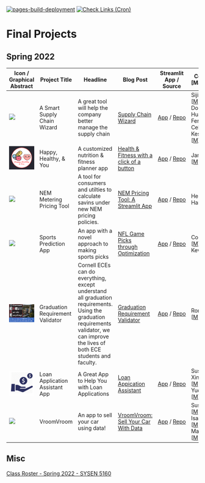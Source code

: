 [![pages-build-deployment](https://github.com/CornellSystemsEngineering/SYSEN-5160/actions/workflows/pages/pages-build-deployment/badge.svg)](https://github.com/CornellSystemsEngineering/SYSEN-5160/actions/workflows/pages/pages-build-deployment) [![Check Links (Cron)](https://github.com/CornellSystemsEngineering/SYSEN-5160/actions/workflows/link-checker-cron.yml/badge.svg)](https://github.com/CornellSystemsEngineering/SYSEN-5160/actions/workflows/link-checker-cron.yml)

# Final Projects

## Spring 2022

| Icon / Graphical Abstract                                                                                     | **Project Title**                | **Headline**                                                                                                                                                                           | **Blog Post**                                                                                                                                         | **Streamlit App / Source**                                                                                                                                          | **Contributors** [Mail\|LinkedIn]                                                                                                                                                                                                                                                                                                          |
| ------------------------------------------------------------------------------------------------------------- | -------------------------------- | -------------------------------------------------------------------------------------------------------------------------------------------------------------------------------------- | ----------------------------------------------------------------------------------------------------------------------------------------------------- | ------------------------------------------------------------------------------------------------------------------------------------------------------------------- | ------------------------------------------------------------------------------------------------------------------------------------------------------------------------------------------------------------------------------------------------------------------------------------------------------------------------------------------ |
| <img src="https://streamlit.io/images/brand/streamlit-mark-light.png" width="150">                            | A Smart Supply Chain Wizard      | A great tool will help the company better manage the supply chain                                                                                                                      | [Supply Chain Wizard](https://medium.com/@dh734/supply-chain-wizard-89263ccd13c3)                                                                     | [App](https://share.streamlit.io/fcelya/sysen5160-scm-tool/main/main.py) / [Repo](https://github.com/fcelya/sysen5160-scm-tool)                                     | Sijie Chen [[M](mailto:chensijie1225@gmail.com)\|[L](https://www.linkedin.com/in/sijie-c-8559a6220/)] <br />Donghao Huang [[M](mailto:dh734@cornell.edu)\]  <br />Fernando Celaya [[M](mailto:fernando.celaya@alu.comillas.edu)\|[L](https://www.linkedin.com/in/fernando-celaya-oyon/)]<br /> Keshan Chen [[M](mailto:kc766@cornell.edu)] |
| <img src="https://raw.githubusercontent.com/jmd543/Final_Project/main/icon.PNG" width="150">                  | Happy, Healthy, & You            | A customized nutrition & fitness planner app                                                                                                                                           | [Health & Fitness with a click of a button](https://medium.com/@jmd543/health-fitness-with-a-click-of-a-button-6842c934cd4f)                          | [App](https://share.streamlit.io/jmd543/final_project/main/final_project_app.py) / [Repo](https://github.com/jmd543/Final_Project)                                  | Jamie Donahue [[M](mailto:jmd543@cornell.edu)\|[L](https://www.linkedin.com/in/jamie-donahue-05262410b/)]                                                                                                                                                                                                                                  |
| <img src="https://streamlit.io/images/brand/streamlit-mark-light.png" width="150">                            | NEM Metering Pricing Tool        | A tool for consumers and utilties to calculate savins under new NEM pricing policies.                                                                                                  | [NEM Pricing Tool: A Streamlit App](https://medium.com/@hhh58/nem-pricing-tool-c3abd97f3c33)                                                          | [App](https://share.streamlit.io/mizunomori/nem_pricing/main/NEM_App_Base.py) /  [Repo](https://github.com/Mizunomori/NEM_Pricing)                                  | Henry Harwood [[M](mailto:hhh58@cornell.edu)\|[L](https://www.linkedin.com/in/henry-ho-harwood/)]                                                                                                                                                                                                                                          |
| <img src="https://streamlit.io/images/brand/streamlit-mark-light.png" width="150">                            | Sports Prediction App            | An app with a novel approach to making sports picks                                                                                                                                    | [NFL Game Picks through Optimization](https://medium.com/@kl938_46540/the-key-features-to-beating-the-odds-c9149c227982)                              | [App](https://share.streamlit.io/chawk89/sysen5160/main/nfl_prediction_app.py) / [Repo](https://github.com/chawk89/SYSEN5160)                                       | Colby Hawker [[M](mailto:ch955@cornell.edu)] <br /> Kevin Lee [[M](mailto:kl938@cornell.edu)]                                                                                                                                                                                                                                              |
| <img src="assets/images/Graduation_Icon.png" width="150">                                                     | Graduation Requirement Validator | Cornell ECEs can do everything, except understand all graduation requirements. Using the graduation requirements validator, we can improve the lives of both ECE students and faculty. | [Graduation Requirement Validator](https://medium.com/@rrs234/improve-your-collegiate-experience-with-an-automated-graduation-validator-de6edb89d1f7) | [App](https://share.streamlit.io/roninsharma25/graduation-requirements-validator/main) / [Repo](https://github.com/roninsharma25/Graduation-Requirements-Validator) | Ronin Sharma [[M](mailto:rrs234@cornell.edu)\|[L](https://www.linkedin.com/in/ronin-sharma-8214b7146/)]                                                                                                                                                                                                                                    |
| <img src="https://raw.githubusercontent.com/kitsusan1998/SYSEN-5160--Final-Version/main/pic.jpg" width="150"> | Loan Application Assistant App   | A Great App to Help You with Loan Applications                                                                                                                                         | [Loan Appication Assistant](https://medium.com/@fw249/loan-application-assistant-for-credit-applicants-47bc02123e15)                                  | [App](https://share.streamlit.io/kitsusan1998/sysen-5160--final-version/main/app.py) / [Repo](https://github.com/kitsusan1998/SYSEN-5160--Final-Version)            | Susan Wu [[M](mailto:fw249@cornell.edu)] <br /> Xinzhu Wang [[M](mailto:xw486@cornell.edu)\|[L](https://www.linkedin.com/in/xinzhu-wang/)] <br /> Yuchen Tang [[M](mailto:yt388@cornell.edu)]                                                                                                                                              |
| <img src="https://i.ibb.co/6gQm7wS/Screen-Shot-2022-05-08-at-10-48-19-AM.png" width="150">                    | VroomVroom                       | An app to sell your car using data!                                                                                                                                                    | [VroomVroom: Sell Your Car With Data](https://medium.com/@spg67/vroomvroom-sell-your-car-with-data-97925964ebb6)                                      | [App](https://share.streamlit.io/sushantgadgil/VroomVroom/main/) / [Repo](https://github.com/sushantgadgil/VroomVroom)                                              | Sushant Gadgil [[M](mailto:spg67@cornell.edu)\|[L](https://www.linkedin.com/in/sushantgadgil/)] <br /> Isabel Richter [[M](mailto:ijr25@cornell.edu)\|[L](https://www.linkedin.com/in/isabel-richter-973a27126/)] <br /> Mariya Tasnim [[M](mailto:mt667@cornell.edu)\|[L](https://www.linkedin.com/in/mariya-tasnim-262115189/)]          |

## Misc

[Class Roster - Spring 2022 - SYSEN 5160](https://classes.cornell.edu/browse/roster/SP22/class/SYSEN/5160)
